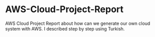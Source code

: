 # AWS-Cloud-Project-Report
AWS Cloud Project Report about how can we generate our own cloud system with AWS. I described step by step using Turkish. 
